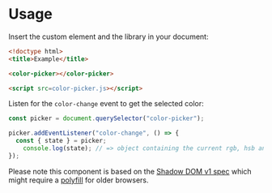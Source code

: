 # Usage

Insert the custom element and the library in your document:

```html
<!doctype html>
<title>Example</title>

<color-picker></color-picker>

<script src=color-picker.js></script>
```

Listen for the `color-change` event to get the selected color:

```javascript
const picker = document.querySelector("color-picker");

picker.addEventListener("color-change", () => {
  const { state } = picker;
	console.log(state); // => object containing the current rgb, hsb and hex values
});
```

Please note this component is based on the [Shadow DOM v1
spec](http://w3c.github.io/webcomponents/spec/shadow/) which might require a
[polyfill](https://github.com/webcomponents/shadydom) for older browsers.
